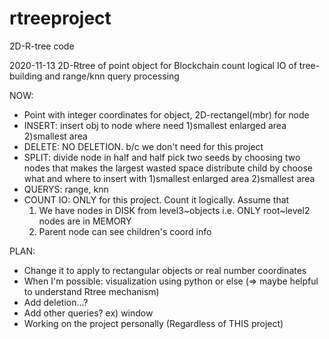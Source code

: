 # rtreeproject
2D-R-tree code
  
2020-11-13
2D-Rtree of point object for Blockchain
count logical IO of tree-building and range/knn query processing

NOW:
* Point with integer coordinates for object, 2D-rectangel(mbr) for node
* INSERT:
  insert obj to node where need 1)smallest enlarged area 2)smallest area
* DELETE: 
  NO DELETION. b/c we don't need for this project
* SPLIT:
  divide node in half and half
  pick two seeds by choosing two nodes that makes the largest wasted space
  distribute child by choose what and where to insert with 1)smallest enlarged area 2)smallest area
* QUERYS:
  range, knn
* COUNT IO:
  ONLY for this project. Count it logically. Assume that
  1) We have nodes in DISK from level3~objects i.e. ONLY root~level2 nodes are in MEMORY
  2) Parent node can see children's coord info
    
PLAN:
* Change it to apply to rectangular objects or real number coordinates
* When I'm possible: visualization using python or else
  (=> maybe helpful to understand Rtree mechanism)
* Add deletion...?
* Add other queries? ex) window
* Working on the project personally (Regardless of THIS project)
